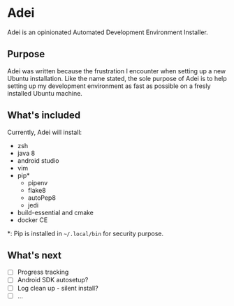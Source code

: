 # Adei
Adei is an opinionated Automated Development Environment Installer.

## Purpose
Adei was written because the frustration I encounter when setting up a new Ubuntu installation. Like the name stated, the sole purpose of Adei is to help setting up my development environment as fast as possible on a fresly installed Ubuntu machine. 

## What's included
Currently, Adei will install:
  - zsh
  - java 8
  - android studio
  - vim
  - pip*
    - pipenv
    - flake8
    - autoPep8
    - jedi
  - build-essential and cmake
  - docker CE

*: Pip is installed in `~/.local/bin` for security purpose.

## What's next
  - [ ] Progress tracking
  - [ ] Android SDK autosetup?
  - [ ] Log clean up - silent install?
  - [ ] ...
